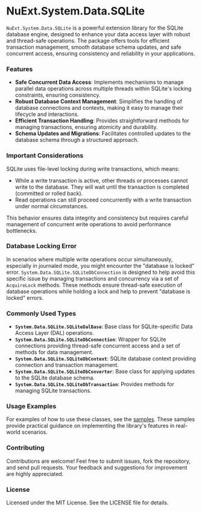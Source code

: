 # NuExt.System.Data.SQLite

`NuExt.System.Data.SQLite` is a powerful extension library for the SQLite database engine, designed to enhance your data access layer with robust and thread-safe operations. The package offers tools for efficient transaction management, smooth database schema updates, and safe concurrent access, ensuring consistency and reliability in your applications.

### Features

- **Safe Concurrent Data Access**: Implements mechanisms to manage parallel data operations across multiple threads within SQLite's locking constraints, ensuring consistency.
- **Robust Database Context Management**: Simplifies the handling of database connections and contexts, making it easy to manage their lifecycle and interactions.
- **Efficient Transaction Handling**: Provides straightforward methods for managing transactions, ensuring atomicity and durability.
- **Schema Updates and Migrations**: Facilitates controlled updates to the database schema through a structured approach.

### Important Considerations

SQLite uses file-level locking during write transactions, which means:
- While a write transaction is active, other threads or processes cannot write to the database. They will wait until the transaction is completed (committed or rolled back).
- Read operations can still proceed concurrently with a write transaction under normal circumstances.

This behavior ensures data integrity and consistency but requires careful management of concurrent write operations to avoid performance bottlenecks.

### Database Locking Error

In scenarios where multiple write operations occur simultaneously, especially in journaled mode, you might encounter the "database is locked" error. `System.Data.SQLite.SQLiteDbConnection` is designed to help avoid this specific issue by managing transactions and concurrency via a set of `AcquireLock` methods. These methods ensure thread-safe execution of database operations while holding a lock and help to prevent "database is locked" errors.

### Commonly Used Types

- **`System.Data.SQLite.SQLiteDalBase`**: Base class for SQLite-specific Data Access Layer (DAL) operations.
- **`System.Data.SQLite.SQLiteDbConnection`**: Wrapper for SQLite connections providing thread-safe concurrent access and a set of methods for data management.
- **`System.Data.SQLite.SQLiteDbContext`**: SQLite database context providing connection and transaction management.
- **`System.Data.SQLite.SQLiteDbConverter`**: Base class for applying updates to the SQLite database schema.
- **`System.Data.SQLite.SQLiteDbTransaction`**: Provides methods for managing SQLite transactions.

### Usage Examples

For examples of how to use these classes, see the [samples](samples). These samples provide practical guidance on implementing the library's features in real-world scenarios.

### Contributing

Contributions are welcome! Feel free to submit issues, fork the repository, and send pull requests. Your feedback and suggestions for improvement are highly appreciated.

### License

Licensed under the MIT License. See the LICENSE file for details.